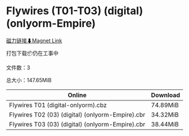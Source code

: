 # Flywires (T01-T03) (digital) (onlyorm-Empire)

[磁力链接⬇Magnet Link](magnet:?xt=urn:btih:a4cc48a1ef668f15576a53e55993ba067c575fbf&dn=Flywires%20%28T01-T03%29%20%28digital%29%20%28onlyorm-Empire%29)

打包下载📦仍在工事中

文件数：3

总大小：147.65MiB

Online | Download
--- | ---
Flywires T01 (digital-onlyorm).cbz | 74.89MiB
Flywires T02 (03) (digital) (onlyorm-Empire).cbr | 34.32MiB
Flywires T03 (03) (digital) (onlyorm-Empire).cbr | 38.44MiB
